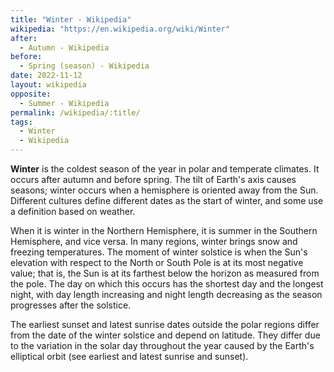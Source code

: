 ```yaml
---
title: "Winter - Wikipedia"
wikipedia: "https://en.wikipedia.org/wiki/Winter"
after:
  - Autumn - Wikipedia
before:
  - Spring (season) - Wikipedia
date: 2022-11-12
layout: wikipedia
opposite:
  - Summer - Wikipedia
permalink: /wikipedia/:title/
tags:
  - Winter
  - Wikipedia
---
```

**Winter** is the coldest season of the year in polar and temperate climates. It occurs after autumn and before spring. The tilt of Earth's axis causes seasons; winter occurs when a hemisphere is oriented away from the Sun. Different cultures define different dates as the start of winter, and some use a definition based on weather.

When it is winter in the Northern Hemisphere, it is summer in the Southern Hemisphere, and vice versa. In many regions, winter brings snow and freezing temperatures. The moment of winter solstice is when the Sun's elevation with respect to the North or South Pole is at its most negative value; that is, the Sun is at its farthest below the horizon as measured from the pole. The day on which this occurs has the shortest day and the longest night, with day length increasing and night length decreasing as the season progresses after the solstice.

The earliest sunset and latest sunrise dates outside the polar regions differ from the date of the winter solstice and depend on latitude. They differ due to the variation in the solar day throughout the year caused by the Earth's elliptical orbit (see earliest and latest sunrise and sunset).